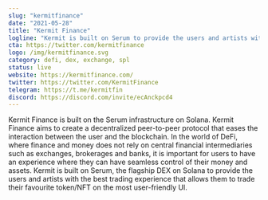 ```yaml
---
slug: "kermitfinance"
date: "2021-05-28"
title: "Kermit Finance"
logline: "Kermit is built on Serum to provide the users and artists with the best trading experience that allows them to trade their favourite token/NFT on the most user-friendly UI."
cta: https://twitter.com/kermitfinance
logo: /img/kermitfinance.svg
category: defi, dex, exchange, spl
status: live
website: https://kermitfinance.com/
twitter: https://twitter.com/KermitFinance
telegram: https://t.me/kermitfin
discord: https://discord.com/invite/ecAnckpcd4
---
```


Kermit Finance is built on the Serum infrastructure on Solana. Kermit Finance aims to create a decentralized peer-to-peer protocol that eases the interaction between the user and the blockchain. In the world of DeFi, where finance and money does not rely on central financial intermediaries such as exchanges, brokerages and banks, it is important for users to have an experience where they can have seamless control of their money and assets. Kermit is built on Serum, the flagship DEX on Solana to provide the users and artists with the best trading experience that allows them to trade their favourite token/NFT on the most user-friendly UI.
